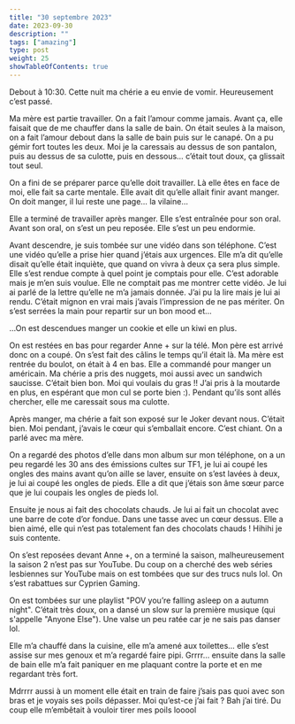 ```yaml
---
title: "30 septembre 2023"
date: 2023-09-30
description: ""
tags: ["amazing"]
type: post
weight: 25
showTableOfContents: true
---
```


Debout à 10:30. Cette nuit ma chérie a eu envie de vomir. Heureusement c’est passé. 

Ma mère est partie travailler. On a fait l’amour comme jamais. Avant ça, elle faisait que de me chauffer dans la salle de bain. On était seules à la maison, on a fait l’amour debout dans la salle de bain puis sur le canapé. On a pu gémir fort toutes les deux. Moi je la caressais au dessus de son pantalon, puis au dessus de sa culotte, puis en dessous… c’était tout doux, ça glissait tout seul. 

On a fini de se préparer parce qu’elle doit travailler. Là elle êtes en face de moi, elle fait sa carte mentale. Elle avait dit qu’elle allait finir avant manger. On doit manger, il lui reste une page… la vilaine…

Elle a terminé de travailler après manger. Elle s’est entraînée pour son oral. Avant son oral, on s’est un peu reposée. Elle s’est un peu endormie. 

Avant descendre, je suis tombée sur une vidéo dans son téléphone. C’est une vidéo qu’elle a prise hier quand j’étais aux urgences. Elle m’a dit qu’elle disait qu’elle était inquiète, que quand on vivra à deux ça sera plus simple. Elle s’est rendue compte à quel point je comptais pour elle. C’est adorable mais je m’en suis voulue. Elle ne comptait pas me montrer cette vidéo. Je lui ai parlé de la lettre qu’elle ne m’a jamais donnée. J’ai pu la lire mais je lui ai rendu. C’était mignon en vrai mais j’avais l’impression de ne pas mériter. On s’est serrées la main pour repartir sur un bon mood et…


…On est descendues manger un cookie et elle un kiwi en plus. 

On est restées en bas pour regarder Anne + sur la télé. Mon père est arrivé donc on a coupé. On s’est fait des câlins le temps qu’il était là. Ma mère est rentrée du boulot, on était à 4 en bas. Elle a commandé pour manger un américain. Ma chérie a pris des nuggets, moi aussi avec un sandwich saucisse. C’était bien bon. Moi qui voulais du gras !! J’ai pris à la moutarde en plus, en espérant que mon cul se porte bien :). Pendant qu’ils sont allés chercher, elle me caressait sous ma culotte. 

Après manger, ma chérie a fait son exposé sur le Joker devant nous. C’était bien. Moi pendant, j’avais le cœur qui s’emballait encore. C’est chiant. On a parlé avec ma mère. 

On a regardé des photos d’elle dans mon album sur mon téléphone, on a un peu regardé les 30 ans des émissions cultes sur TF1, je lui ai coupé les ongles des mains avant qu’on aille se laver, ensuite on s’est lavées à deux, je lui ai coupé les ongles de pieds. Elle a dit que j’étais son âme sœur parce que je lui coupais les ongles de pieds lol. 

Ensuite je nous ai fait des chocolats chauds. Je lui ai fait un chocolat avec une barre de cote d’or fondue. Dans une tasse avec un cœur dessus. Elle a bien aimé, elle qui n’est pas totalement fan des chocolats chauds ! Hihihi je suis contente. 

On s’est reposées devant Anne +, on a terminé la saison, malheureusement la saison 2 n’est pas sur YouTube. Du coup on a cherché des web séries lesbiennes sur YouTube mais on est tombées que sur des trucs nuls lol. On s’est rabattues sur Cyprien Gaming. 

On est tombées sur une playlist "POV you’re falling asleep on a autumn night". C’était très doux, on a dansé un slow sur la première musique (qui s'appelle "Anyone Else"). Une valse un peu ratée car je ne sais pas danser lol.  

Elle m’a chauffé dans la cuisine, elle m’a amené aux toilettes… elle s’est assise sur mes genoux et m’a regardé faire pipi. Grrrr… ensuite dans la salle de bain elle m’a fait paniquer en me plaquant contre la porte et en me regardant très fort. 

Mdrrrr aussi à un moment elle était en train de faire j’sais pas quoi avec son bras et je voyais ses poils dépasser. Moi qu’est-ce j’ai fait ? Bah j’ai tiré. Du coup elle m’embêtait à vouloir tirer mes poils looool